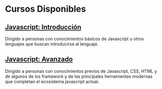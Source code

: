 <link rel="stylesheet" href="assets/css/main.css">

# Cursos Disponibles

## [Javascript: Introducción](https://galiprandi.github.io/cursos/javascript-introduction/)

Dirigido a personas con conocimientos básicos de Javascript u otros lenguajes que buscan introducirse al lenguaje.

## [Javascript: Avanzado](https://galiprandi.github.io/cursos/javascript-avanced/)

Dirigido a personas con conocimientos previos de Javascript, CSS, HTML y de algunos de los framework y de las principales herramientas modernas que completan el ecosistema javascript actual.
